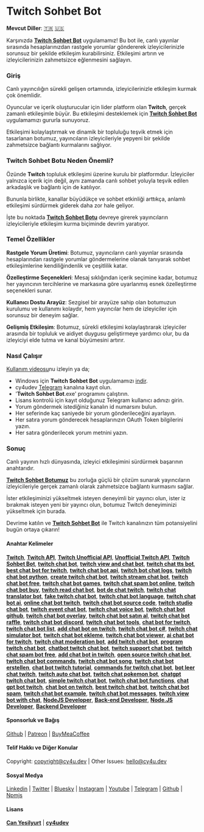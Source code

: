 # Twitch Sohbet Bot


**Mevcut Diller**: [🇹🇷](https://www.cy4u.dev/Twitch-Chat-Bot/tr "Turkish") [🇺🇸](https://www.cy4u.dev/Twitch-Chat-Bot/ "English")

Karşınızda [**Twitch Sohbet Bot**](https://www.cy4u.dev/Twitch-Chat-Bot/tr "Twitch Sohbet Bot") uygulamamız! Bu bot ile, canlı yayınlar sırasında hesaplarınızdan rastgele yorumlar göndererek izleyicilerinizle sorunsuz bir şekilde etkileşim kurabilirsiniz. Etkileşimi artırın ve izleyicilerinizin zahmetsizce eğlenmesini sağlayın.

### Giriş
Canlı yayıncılığın sürekli gelişen ortamında, izleyicilerinizle etkileşim kurmak çok önemlidir.

Oyuncular ve içerik oluşturucular için lider platform olan **Twitch**, gerçek zamanlı etkileşimle büyür. Bu etkileşimi desteklemek için [**Twitch Sohbet Bot**](https://www.cy4u.dev/Twitch-Chat-Bot/tr "Twitch Sohbet Bot") uygulamamızı gururla sunuyoruz.

Etkileşimi kolaylaştırmak ve dinamik bir topluluğu teşvik etmek için tasarlanan botumuz, yayıncıların izleyicileriyle yepyeni bir şekilde zahmetsizce bağlantı kurmalarını sağlıyor.

### Twitch Sohbet Botu Neden Önemli?
Özünde **Twitch** topluluk etkileşimi üzerine kurulu bir platformdur. İzleyiciler yalnızca içerik için değil, aynı zamanda canlı sohbet yoluyla teşvik edilen arkadaşlık ve bağlantı için de katılıyor.

Bununla birlikte, kanallar büyüdükçe ve sohbet etkinliği arttıkça, anlamlı etkileşimi sürdürmek giderek daha zor hale geliyor.

İşte bu noktada [**Twitch Sohbet Botu**](https://www.cy4u.dev/Twitch-Chat-Bot/tr "Twitch Sohbet Botu") devreye girerek yayıncıların izleyicileriyle etkileşim kurma biçiminde devrim yaratıyor.

### Temel Özellikler

**Rastgele Yorum Üretimi**: Botumuz, yayıncıların canlı yayınlar sırasında hesaplarından rastgele yorumlar göndermelerine olanak tanıyarak sohbet etkileşimlerine kendiliğindenlik ve çeşitlilik katar.

**Özelleştirme Seçenekleri**: Mesaj sıklığından içerik seçimine kadar, botumuz her yayıncının tercihlerine ve markasına göre uyarlanmış esnek özelleştirme seçenekleri sunar.

**Kullanıcı Dostu Arayüz**: Sezgisel bir arayüze sahip olan botumuzun kurulumu ve kullanımı kolaydır, hem yayıncılar hem de izleyiciler için sorunsuz bir deneyim sağlar.

**Gelişmiş Etkileşim**: Botumuz, sürekli etkileşimi kolaylaştırarak izleyiciler arasında bir topluluk ve aidiyet duygusu geliştirmeye yardımcı olur, bu da izleyiciyi elde tutma ve kanal büyümesini artırır.

### Nasıl Çalışır
[Kullanım videosu](https://www.youtube.com/watch?v=vIOtKpeFRpI "Kullanım videosu")nu izleyin ya da;

- Windows için **Twitch Sohbet Bot** uygulamamızı [indir](https://drive.google.com/file/d/1C_fk2sAeBWRskz3Ejm0-sXoFDjsYYpwJ/view?usp=share_link "indir").
- cy4udev [Telegram](http://t.me/cy4udev_signupbot "Telegram") kanalına kayıt olun.
- '**Twitch Sohbet Bot**.exe' programını çalıştırın.
- Lisans kontrolü için kayıt olduğunuz Telegram kullanıcı adınızı girin.
- Yorum göndermek istediğiniz kanalın id numarsını bulun.
- Her seferinde kaç saniyede bir yorum gönderileceğini ayarlayın.
- Her satıra yorum gönderecek hesaplarınızın OAuth Token bilgilerini yazın.
- Her satıra gönderilecek yorum metnini yazın.


### Sonuç
Canlı yayının hızlı dünyasında, izleyici etkileşimini sürdürmek başarının anahtarıdır.

[**Twitch Sohbet Botumuz**](https://www.cy4u.dev/Twitch-Chat-Bot/tr "Twitch Sohbet Botu") bu zorluğa güçlü bir çözüm sunarak yayıncıların izleyicileriyle gerçek zamanlı olarak zahmetsizce bağlantı kurmasını sağlar.

İster etkileşiminizi yükseltmek isteyen deneyimli bir yayıncı olun, ister iz bırakmak isteyen yeni bir yayıncı olun, botumuz Twitch deneyiminizi yükseltmek için burada.

Devrime katılın ve [**Twitch Sohbet Bot**](https://www.cy4u.dev/Twitch-Chat-Bot/tr "Twitch Sohbet Bot") ile Twitch kanalınızın tüm potansiyelini bugün ortaya çıkarın!

#### Anahtar Kelimeler

[**Twitch**](https://www.cy4u.dev/Twitch-Chat-Bot/ "Twitch"), [**Twitch API**](https://www.cy4u.dev/Twitch-Chat-Bot/ "Twitch API"), [**Twitch Unofficial API**](https://www.cy4u.dev/Twitch-Chat-Bot/ "Twitch Unofficial API"), [**Unofficial Twitch API**](https://www.cy4u.dev/Twitch-Chat-Bot/tr "Unofficial Twitch API"), [**Twitch Sohbet Bot**](https://www.cy4u.dev/Twitch-Chat-Bot "Twitch Sohbet Bot"), [**twitch chat bot**](https://www.cy4u.dev/Twitch-Chat-Bot/tr "twitch chat bot"), [**twitch view and chat bot**](https://www.cy4u.dev/Twitch-Chat-Bot/tr "twitch view and chat bot"), [**twitch chat tts bot**](https://www.cy4u.dev/Twitch-Chat-Bot/tr "twitch chat tts bot"), [**best chat bot for twitch**](https://www.cy4u.dev/Twitch-Chat-Bot/tr "best chat bot for twitch"), [**twitch chat bot api**](https://www.cy4u.dev/Twitch-Chat-Bot/tr "twitch chat bot api"), [**twitch bot chat logs**](https://www.cy4u.dev/Twitch-Chat-Bot/tr "twitch bot chat logs"), [**twitch chat bot python**](https://www.cy4u.dev/Twitch-Chat-Bot/tr "twitch chat bot python"), [**create twitch chat bot**](https://www.cy4u.dev/Twitch-Chat-Bot/tr "create twitch chat bot"), [**twitch stream chat bot**](https://www.cy4u.dev/Twitch-Chat-Bot/tr "twitch stream chat bot"), [**twitch chat bot free**](https://www.cy4u.dev/Twitch-Chat-Bot/tr "twitch chat bot free"), [**twitch chat bot games**](https://www.cy4u.dev/Twitch-Chat-Bot/tr "twitch chat bot games"), [**twitch chat spam bot online**](https://www.cy4u.dev/Twitch-Chat-Bot/tr "twitch chat spam bot online"), [**twitch chat bot buy**](https://www.cy4u.dev/Twitch-Chat-Bot/tr "twitch chat bot buy"), [**twitch read chat bot**](https://www.cy4u.dev/Twitch-Chat-Bot/tr "twitch read chat bot"), [**bot de chat twitch**](https://www.cy4u.dev/Twitch-Chat-Bot/tr "bot de chat twitch"), [**twitch chat translator bot**](https://www.cy4u.dev/Twitch-Chat-Bot/tr "twitch chat translator bot"), [**fake twitch chat bot**](https://www.cy4u.dev/Twitch-Chat-Bot/tr "fake twitch chat bot"), [**twitch chat bot language**](https://www.cy4u.dev/Twitch-Chat-Bot/tr "twitch chat bot language"), [**twitch chat bot ai**](https://www.cy4u.dev/Twitch-Chat-Bot/tr "twitch chat bot ai"), [**online chat bot twitch**](https://www.cy4u.dev/Twitch-Chat-Bot/tr "online chat bot twitch"), [**twitch chat bot source code**](https://www.cy4u.dev/Twitch-Chat-Bot/tr "twitch chat bot source code"), [**twitch studio chat bot**](https://www.cy4u.dev/Twitch-Chat-Bot/tr "twitch studio chat bot"), [**twitch event chat bot**](https://www.cy4u.dev/Twitch-Chat-Bot/tr "twitch event chat bot"), [**twitch chat voice bot**](https://www.cy4u.dev/Twitch-Chat-Bot/tr "twitch chat voice bot"), [**twitch chat bot github**](https://www.cy4u.dev/Twitch-Chat-Bot/tr "twitch chat bot github"), [**twitch chat bot overlay**](https://www.cy4u.dev/Twitch-Chat-Bot/tr "twitch chat bot overlay"), [**twitch chat bot satın al**](https://www.cy4u.dev/Twitch-Chat-Bot/tr "twitch chat bot satın al"), [**twitch chat bot raffle**](https://www.cy4u.dev/Twitch-Chat-Bot/tr "twitch chat bot raffle"), [**twitch chat bot discord**](https://www.cy4u.dev/Twitch-Chat-Bot/tr "twitch chat bot discord"), [**twitch chat bot tools**](https://www.cy4u.dev/Twitch-Chat-Bot/tr "twitch chat bot tools"), [**chat bot for twitch**](https://www.cy4u.dev/Twitch-Chat-Bot/tr "chat bot for twitch"), [**twitch chat bot list**](https://www.cy4u.dev/Twitch-Chat-Bot/tr "twitch chat bot list"), [**add chat bot on twitch**](https://www.cy4u.dev/Twitch-Chat-Bot/tr "add chat bot on twitch"), [**twitch chat bot c#**](https://www.cy4u.dev/Twitch-Chat-Bot/tr "twitch chat bot c#"), [**twitch chat simulator bot**](https://www.cy4u.dev/Twitch-Chat-Bot/tr "twitch chat simulator bot"), [**twitch chat bot ekleme**](https://www.cy4u.dev/Twitch-Chat-Bot/tr "twitch chat bot ekleme"), [**twitch chat bot viewer**](https://www.cy4u.dev/Twitch-Chat-Bot/tr "twitch chat bot viewer"), [**ai chat bot for twitch**](https://www.cy4u.dev/Twitch-Chat-Bot/tr "ai chat bot for twitch"), [**twitch chat moderation bot**](https://www.cy4u.dev/Twitch-Chat-Bot/tr "twitch chat moderation bot"), [**add twitch chat bot**](https://www.cy4u.dev/Twitch-Chat-Bot/tr "add twitch chat bot"), [**program twitch chat bot**](https://www.cy4u.dev/Twitch-Chat-Bot/tr "program twitch chat bot"), [**chatbot twitch chat bot**](https://www.cy4u.dev/Twitch-Chat-Bot/tr "chatbot twitch chat bot"), [**twitch support chat bot**](https://www.cy4u.dev/Twitch-Chat-Bot/tr "twitch support chat bot"), [**twitch chat spam bot free**](https://www.cy4u.dev/Twitch-Chat-Bot/tr "twitch chat spam bot free"), [**add chat bot in twitch**](https://www.cy4u.dev/Twitch-Chat-Bot/tr "add chat bot in twitch"), [**open source twitch chat bot**](https://www.cy4u.dev/Twitch-Chat-Bot/tr "open source twitch chat bot"), [**twitch chat bot commands**](https://www.cy4u.dev/Twitch-Chat-Bot/tr "twitch chat bot commands"), [**twitch chat bot song**](https://www.cy4u.dev/Twitch-Chat-Bot/tr "twitch chat bot song"), [**twitch chat bot erstellen**](https://www.cy4u.dev/Twitch-Chat-Bot/tr "twitch chat bot erstellen"), [**chat bot twitch tutorial**](https://www.cy4u.dev/Twitch-Chat-Bot/tr "chat bot twitch tutorial"), [**commands for twitch chat bot**](https://www.cy4u.dev/Twitch-Chat-Bot/tr "commands for twitch chat bot"), [**bot leer chat twitch**](https://www.cy4u.dev/Twitch-Chat-Bot/tr "bot leer chat twitch"), [**twitch auto chat bot**](https://www.cy4u.dev/Twitch-Chat-Bot/tr "twitch auto chat bot"), [**twitch chat pokemon bot**](https://www.cy4u.dev/Twitch-Chat-Bot/tr "twitch chat pokemon bot"), [**chatgpt twitch chat bot**](https://www.cy4u.dev/Twitch-Chat-Bot/tr "chatgpt twitch chat bot"), [**simple twitch chat bot**](https://www.cy4u.dev/Twitch-Chat-Bot/tr "simple twitch chat bot"), [**twitch chat bot functions**](https://www.cy4u.dev/Twitch-Chat-Bot/tr "twitch chat bot functions"), [**chat gpt bot twitch**](https://www.cy4u.dev/Twitch-Chat-Bot/tr "chat gpt bot twitch"), [**chat bot on twitch**](https://www.cy4u.dev/Twitch-Chat-Bot/tr "chat bot on twitch"), [**best twitch chat bot**](https://www.cy4u.dev/Twitch-Chat-Bot/tr "best twitch chat bot"), [**twitch chat bot spam**](https://www.cy4u.dev/Twitch-Chat-Bot/tr "twitch chat bot spam"), [**twitch chat bot example**](https://www.cy4u.dev/Twitch-Chat-Bot/tr "twitch chat bot example"), [**twitch chat bot messages**](https://www.cy4u.dev/Twitch-Chat-Bot/tr "twitch chat bot messages"), [**twitch view bot with chat**](https://www.cy4u.dev/Twitch-Chat-Bot/tr "twitch view bot with chat"), [**NodeJS Developer**](https://www.cy4u.dev "NodeJS Developer"), [**Back-end Developer**](https://www.cy4u.dev "Back-end Developer"), [**Node.JS Developer**](https://www.cy4u.dev "Node.JS Developer"), [**Backend Developer**](https://www.cy4u.dev "Backend Developer")

#### Sponsorluk ve Bağış

[Github](https://github.com/sponsors/cy4udev "cy4udev github") | [Patreon](https://patreon.com/cy4udev "cy4udev patreon") | [BuyMeaCoffee](https://www.buymeacoffee.com/cy4udev "cy4udev BuyMeaCoffee")

#### Telif Hakkı ve Diğer Konular

Copyright: [copyright@cy4u.dev](mailto:copyright@cy4u.dev "copyright@cy4u.dev") | Other Issues: [hello@cy4u.dev](mailto:hello@cy4u.dev "hello@cy4u.dev")

#### Sosyal Medya

[Linkedin](https://www.linkedin.com/company/cy4udev/ "cy4udev linkedin") | [Twitter](https://twitter.com/cy4udev "cy4udev twitter") | [Bluesky](https://bsky.app/profile/cy4u.dev "cy4udev bluesky") | [Instagram](https://instagram.com/cy4udev "cy4udev instagram") | [Youtube](https://www.youtube.com/@cy4udev "cy4udev youtube") | [Telegram](https://t.me/cy4udev "cy4udev telegram") | [Github](https://github.com/cy4udev "cy4udev github") | [Npmjs](https://www.npmjs.com/~cy4udev "cy4udev npmjs")

#### Lisans

[**Can Yesilyurt**](https://canyesilyurt.com "Can Yesilyurt") | [**cy4udev**](https://www.cy4u.dev "cy4udev")
